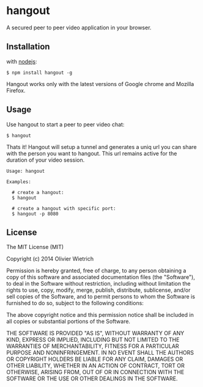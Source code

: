 hangout
=====

  A secured peer to peer video application in your browser.


## Installation

with [nodejs](http://nodejs.org):

	$ npm install hangout -g

Hangout works only with the latest versions of Google chrome and Mozilla Firefox.

## Usage

  Use hangout to start a peer to peer video chat: 

```
$ hangout
```

Thats it! Hangout will setup a tunnel and generates a uniq url you can share with the person you want to hangout. This url remains active for the duration of your video session.


```
Usage: hangout

Examples:

  # create a hangout:
  $ hangout

  # create a hangout with specific port:
  $ hangout -p 8080
```

## License

The MIT License (MIT)

Copyright (c) 2014 Olivier Wietrich

Permission is hereby granted, free of charge, to any person obtaining a copy
of this software and associated documentation files (the "Software"), to deal
in the Software without restriction, including without limitation the rights
to use, copy, modify, merge, publish, distribute, sublicense, and/or sell
copies of the Software, and to permit persons to whom the Software is
furnished to do so, subject to the following conditions:

The above copyright notice and this permission notice shall be included in all
copies or substantial portions of the Software.

THE SOFTWARE IS PROVIDED "AS IS", WITHOUT WARRANTY OF ANY KIND, EXPRESS OR
IMPLIED, INCLUDING BUT NOT LIMITED TO THE WARRANTIES OF MERCHANTABILITY,
FITNESS FOR A PARTICULAR PURPOSE AND NONINFRINGEMENT. IN NO EVENT SHALL THE
AUTHORS OR COPYRIGHT HOLDERS BE LIABLE FOR ANY CLAIM, DAMAGES OR OTHER
LIABILITY, WHETHER IN AN ACTION OF CONTRACT, TORT OR OTHERWISE, ARISING FROM,
OUT OF OR IN CONNECTION WITH THE SOFTWARE OR THE USE OR OTHER DEALINGS IN THE
SOFTWARE.
